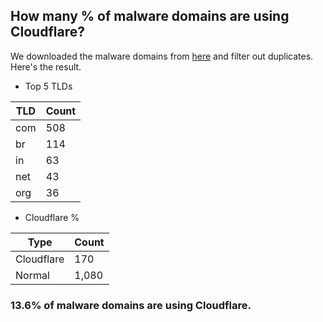 ## How many % of malware domains are using Cloudflare?


We downloaded the malware domains from [here](https://urlhaus.abuse.ch) and filter out duplicates.
Here's the result.


[//]: # (start replacement)


- Top 5 TLDs

| TLD | Count |
| --- | --- |
| com | 508 |
| br | 114 |
| in | 63 |
| net | 43 |
| org | 36 |


- Cloudflare %

| Type | Count |
| --- | --- |
| Cloudflare | 170 |
| Normal | 1,080 |


### 13.6% of malware domains are using Cloudflare.